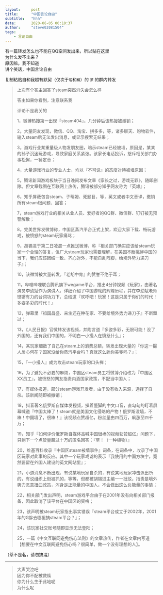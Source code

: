 ```yaml
---
layout:     post
title:      "中国言论自由"
subtitle:   "hhh"
date:       2020-06-05 00:10:37
author:     "steve02081504"
tags: 
    - 言论自由 
---
```


有一篇转发怎么也不能在QQ空间发出来，所以贴在这里  
为什么发不出来？  
原因嘛，我不知道  
讲个笑话，中国言论自由  

复制粘贴自和我超有默契（仅次于`茗`和`楠`）的 `茶` 的群内转发  


> 上次有个答主回答了steam突然消失会怎么样  
> 
> 答主如果你看到，注意联系我  
> 
> 评论不是我关的  
> 
> 
> 1，微博热搜第一出现『steam404』，几分钟后该热搜被撤销；
> 
> 
> 2，大量网友发现，微信、QQ、淘宝、拼多多，等，诸多聊天、购物软件，输入steam后无法发出消息，或显示搜索无结果；
> 
> 
> 3，游戏行业某重量级人物发朋友圈，暗示steam已经被墙，原因是，某某的孙子沉迷玩游戏，导致家庭关系紧张。该家长电话投诉，怒斥相关部门办事松懈，一锤定音；
> 
> 
> 4，大量游戏行业的专业人士，均以『不可说』的态度对待被墙原因；
> 
> 
> 5，腾讯新闻游戏板块于当日晚间发布文章《家长之过，游戏无罪》，随即删除。但文章截图在互联网上热传，腾讯被部分知乎网友称为『英雄』；
> 
> 
> 6，知乎屏蔽包含steam、子蒂姆、死题目，等，英文或者中文音译，撤销所有steam根问题、回答；
> 
> 
> 7，steam游戏行业的相关从业人员、爱好者的QQ群、微信群、钉钉被无预警解散；
> 
> 
> 8，完美世界发微博称，中国区蒸汽平台正式上架，欢迎大家下载、畅玩游戏，被愤怒的steam玩家痛骂；
> 
> 
> 9，胡锡进于第二日凌晨一点推送微博，称『相关部门确实应该给steam玩家一个合理的答复，但广大steam玩家也需要理解，在美国不断挑衅中国的当下，我们应该团结一致、齐心对外，不能自乱阵脚，给境外势力递刀子』；
> 
> 
> 10，该微博被大量转发，『老胡中肯』的赞誉不绝于耳；
> 
> 
> 11，哔哩哔哩联合腾讯旗下wegame平台，推出4分钟视频《玩家》，由著名演员李幼斌作为演讲人，详细介绍了中国游戏的辉煌历程，并在李幼斌老师铿锵有力的台词功力下，总结道『欢呼吧！玩家！这是只属于你们的时代！多姿多彩的时代！』
> 
> 
> 12，弹幕里『祖国昌盛、来生还在种花家、不要给境外势力递刀子』不断飘过；
> 
> 
> 13，《人民日报》官微转发该视频，并附言道『多姿多彩，无限可能！没了外国的，还有我们中国的，不明白一小撮人在愤怒什么』；
> 
> 
> 14，某玩家细数了自己在steam上的消费总额，转发出现大量的『你这一撮人居心何在？国家没给你蒸汽平台吗？真就这么舔你美爹吗？』；
> 
> 
> 15，『一小撮人』成为攻击steam玩家的口头禅；
> 
> 
> 16，为了避免不必要的麻烦，中国区steam员工将微博介绍改为『中国区XX员工』，被愤怒的网友指责内涵国家政策，不配当中国人；
> 
> 
> 17，有媒体报道，部分steam游戏开发者，由于没有收入来源，选择了自杀。该新闻随即被撤销；
> 
> 
> 18，抖音著名俄罗斯自媒体发视频，操着蹩脚的中文口音，直勾勾的盯着屏幕喊道『中国太棒了！steam就是美国文化侵略的产物！俄罗斯没墙，不棒！中国墙了，很棒！』该视频点赞超亿，粉丝量由四百万，飙涨至四千万；
> 
> 
> 19，知乎『如何评价俄罗斯自媒体高喊中国很棒的视频获赞超亿』问题下，只剩下一个点赞量超过十万的匿名回答：『草！（一种植物）』
> 
> 
> 20，维基百科收录『中国区steam被墙事件』词条，在词条中，收录了中国区玩家对此事的反应。其中一个玩家戏谑的表示『我使用的中国方块字，竟然要留在外国人建设的英文网站里』；
> 
> 
> 21，小道消息不断出现，有说某地玩家自杀的，有说某地玩家冲击派出所的，有说组织上街被抓的，等等，但都被胡锡进主编一一批驳，指责是境外势力恶意扭曲政策，浑身是正能量的中国人，不会做出这么负能量的事情；
> 
> 
> 22，相关部门发出声明，steam游戏平台由于在2001年没有向相关部门报备，因此取消了该平台在中国区的资格；
> 
> 
> 23，该声明被steam玩家指出事实错误『steam平台成立于2002年，2001年的G胖去哪里搞steam平台？』；
> 
> 
> 24，该玩家社交账号随即显示无法登陆；
> 
> 
> 25，一篇《中文互联网避免伤心法则》的文章热传，作者在文章内写道【想要在中文互联网避免伤心吗？很简单，做一个没有理想的人】。
> 

（茶不是茗，请勿搞混）  

______

>大声哭泣吧  
>因为你不配被救赎  
>你为什么生于此地呢  
>为什么呢  
